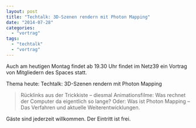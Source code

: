 ```yaml
---
layout: post
title: "Techtalk: 3D-Szenen rendern mit Photon Mapping"
date: "2014-07-28"
categories: 
  - "vortrag"
tags: 
  - "techtalk"
  - "vortrag"
---
```


Auch am heutigen Montag findet ab 19.30 Uhr findet im Netz39 ein Vortrag von Mitgliedern des Spaces statt.

Thema heute: Techtalk: 3D-Szenen rendern mit Photon Mapping

> Rücklinks aus der Trickkiste – diesmal Animationsfilme: Was rechnet der Computer da eigentlich so lange? Oder: Was ist Photon Mapping – Das Verfahren und aktuelle Weiterentwicklungen.

Gäste sind jederzeit willkommen. Der Eintritt ist frei.
